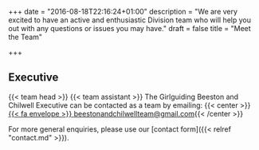 +++
date = "2016-08-18T22:16:24+01:00"
description = "We are very excited to have an active and enthusiastic Division team who will help you out with any questions or issues you may have."
draft = false
title = "Meet the Team"

+++

## Executive
{{< team head >}}
{{< team assistant >}}
The Girlguiding Beeston and Chilwell Executive can be contacted as a team by emailing:
{{< center >}}<a href="mailto:beestonandchilwellteam@gmail.com">{{< fa envelope >}} beestonandchilwellteam@gmail.com</a>{{< /center >}}

For more general enquiries, please use our [contact form]({{< relref  "contact.md" >}}).

